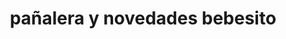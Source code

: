 ---
title: "pañalera y novedades bebesito"
url: /belen/panalera-y-novedades-bebesito/
shop: Allgemein
---